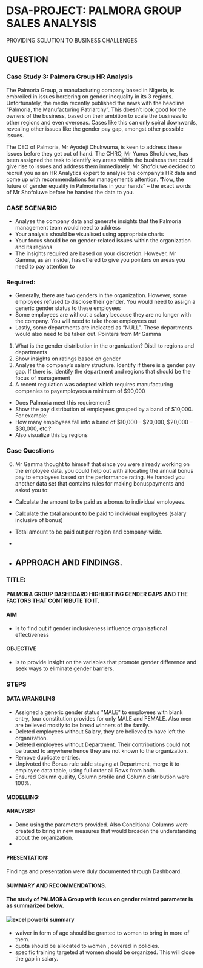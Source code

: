 # DSA-PROJECT: PALMORA GROUP SALES ANALYSIS
PROVIDING SOLUTION TO BUSINESS CHALLENGES

## QUESTION

### Case Study 3: Palmora Group HR Analysis
The Palmoria Group, a manufacturing company based in Nigeria, is embroiled in issues bordering on gender inequality in its 3 regions. Unfortunately, the media recently published the news with the headline “Palmoria, the Manufacturing Patriarchy”. This doesn’t look good for the owners of the business, based on their ambition to scale the business to other regions and even overseas. Cases like this can only spiral downwards, revealing other issues like the gender pay gap, amongst other possible issues.

The CEO of Palmoria, Mr Ayodeji Chukwuma, is keen to address these issues before they get out of hand. The CHRO, Mr Yunus Shofoluwe, has been assigned the task to identify key areas within the business that could give rise to issues and address them immediately.
Mr Shofoluwe decided to recruit you as an HR Analytics expert to analyse the company’s HR data and come up with recommendations for management’s attention. “Now, the future of gender equality in Palmoria lies in your hands” – the exact words of Mr Shofoluwe before he handed the data to you.

### CASE SCENARIO
- Analyse the company data and generate insights that the Palmoria management
team would need to address
- Your analysis should be visualised using appropriate charts
- Your focus should be on gender-related issues within the organization and its
regions
- The insights required are based on your discretion. However, Mr Gamma, as an
insider, has offered to give you pointers on areas you need to pay attention to

### Required:
- Generally, there are two genders in the organization. However, some employees refused to disclose their gender. You would need to assign a generic gender status to these employees
- Some employees are without a salary because they are no longer with the company. You will need to take those employees out
- Lastly, some departments are indicated as “NULL”. These departments would also need to be taken out. Pointers from Mr Gamma
1. What is the gender distribution in the organization? Distil to regions and departments
2. Show insights on ratings based on gender
3. Analyse the company’s salary structure. Identify if there is a gender pay gap. If there is, identify the department and regions that should be the focus of management
4. A recent regulation was adopted which requires manufacturing companies to payemployees a minimum of $90,000
- Does Palmoria meet this requirement?
- Show the pay distribution of employees grouped by a band of $10,000. For example:
- How many employees fall into a band of $10,000 – $20,000, $20,000 – $30,000, etc.?
- Also visualize this by regions

### Case Questions

6. Mr Gamma thought to himself that since you were already working on the employee data, you could help out with allocating the annual bonus pay to employees based on the performance rating. He handed you another data set that contains rules for making bonuspayments and asked you to:
- Calculate the amount to be paid as a bonus to individual employees.
- Calculate the total amount to be paid to individual employees (salary inclusive of bonus)
- Total amount to be paid out per region and company-wide.

- 

- ## APPROACH AND FINDINGS.
### TITLE: 
#### PALMORA GROUP DASHBOARD HIGHLIGTING GENDER GAPS AND THE FACTORS THAT CONTRIBUTE TO IT.


#### AIM
- Is to find out if gender inclusiveness influence organisational effectiveness


#### OBJECTIVE 
- Is to provide insight on the variables that promote gender difference and seek ways to eliminate gender barriers.

### STEPS
#### DATA WRANGLING
- Assigned a generic gender status "MALE" to employees with blank entry, (our constitution provides for only MALE and FEMALE. Also men are believed mostly to be bread winners of the family.
- Deleted employees without Salary, they are believed to have left the organization.
- Deleted employees without Department. Their contributions could not be traced to anywhere hence they are not known to the organization.
- Remove duplicate entries.
- Unpivoted the Bonus rule table staying at Department, merge it to employee data table, using full outer all Rows from both.
- Ensured Column quality, Column profile and Column distribution were 100%.
  
#### MODELLING: 


#### ANALYSIS:
- Done using the parameters provided. Also Conditional Columns were created to bring in new measures that would broaden the understanding about the organization.
- 

#### PRESENTATION: 
Findings and presentation were duly documented through Dashboard.


#### SUMMARY AND RECOMMENDATIONS.
#### The study of PALMORA Group with focus on gender related parameter is as summarized below.
#### ![excel powerbi summary](https://github.com/user-attachments/assets/33401f60-91eb-4c56-9665-728e7e619ac6)
- waiver in form of age should be granted to women to bring in more of them.
- quota should be allocated to women , covered in policies.
- specific training targeted at women should be organized. This will close the gap in salary.

   
